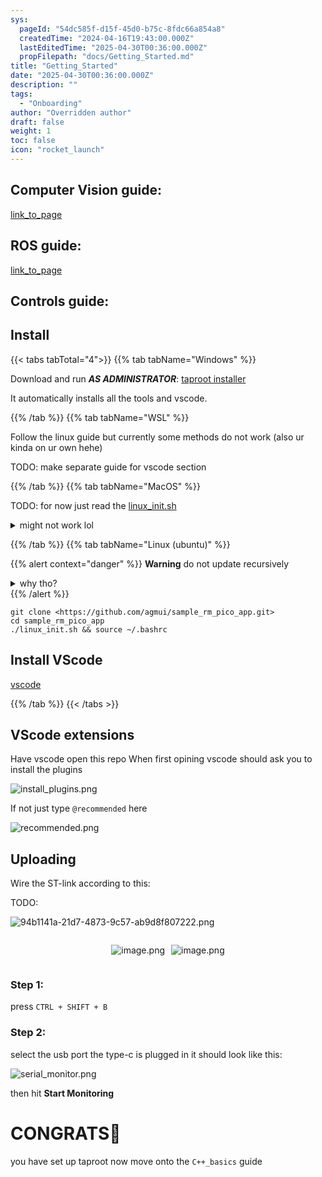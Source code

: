 ```yaml
---
sys:
  pageId: "54dc585f-d15f-45d0-b75c-8fdc66a854a8"
  createdTime: "2024-04-16T19:43:00.000Z"
  lastEditedTime: "2025-04-30T00:36:00.000Z"
  propFilepath: "docs/Getting_Started.md"
title: "Getting_Started"
date: "2025-04-30T00:36:00.000Z"
description: ""
tags:
  - "Onboarding"
author: "Overridden author"
draft: false
weight: 1
toc: false
icon: "rocket_launch"
---
```


## Computer Vision guide:

[link_to_page](86d45bc0-388b-4d26-8848-44f255f73d0e)

## ROS guide:

[link_to_page](3c76c1de-ec8f-46d6-8b0a-294005edc2d5)

## Controls guide:

## Install

{{< tabs tabTotal="4">}}
{{% tab tabName="Windows" %}}

Download and run _**AS ADMINISTRATOR**_: [taproot installer](https://github.com/Thornbots/TeachingFreshies/releases/tag/1.0)

It automatically installs all the tools and vscode.

{{% /tab %}}
{{% tab tabName="WSL" %}}

Follow the linux guide but currently some methods do not work (also ur kinda on ur own hehe)

TODO: make separate guide for vscode section

{{% /tab %}}
{{% tab tabName="MacOS" %}}

TODO: for now just read the [linux_init.sh](https://github.com/agmui/sample_rm_pico_app/blob/main/linux_init.sh)

<details>
<summary>might not work lol</summary>

`brew install libusb pkg-config`

Next install: [vscode](https://code.visualstudio.com/Download)

</details>

{{% /tab %}}
{{% tab tabName="Linux (ubuntu)" %}}

{{% alert context="danger" %}}
**Warning** do not update recursively
<details>
<summary>why tho?</summary>
There are some submodules that may go on for a while (like tinyusb) and I highly
recommend you don't need to get them.
If you want to see what submodules I update just look in `linux_init.sh`
</details>
{{% /alert %}}

```shell
git clone <https://github.com/agmui/sample_rm_pico_app.git>
cd sample_rm_pico_app
./linux_init.sh && source ~/.bashrc
```

## Install VScode

[vscode](https://code.visualstudio.com/Download)

{{% /tab %}}
{{< /tabs >}}

## VScode extensions

Have vscode open this repo
When first opining vscode should ask you to install the plugins

![install_plugins.png](https://prod-files-secure.s3.us-west-2.amazonaws.com/d518164a-d88e-44d1-a4ee-3adb3bd8bce0/89bd30f0-1825-4e77-867b-0a41ce370880/install_plugins.png?X-Amz-Algorithm=AWS4-HMAC-SHA256&X-Amz-Content-Sha256=UNSIGNED-PAYLOAD&X-Amz-Credential=ASIAZI2LB466YQ3XSC7Q%2F20250604%2Fus-west-2%2Fs3%2Faws4_request&X-Amz-Date=20250604T140738Z&X-Amz-Expires=3600&X-Amz-Security-Token=IQoJb3JpZ2luX2VjEFUaCXVzLXdlc3QtMiJHMEUCIQCjEsbiHNHtOWXq%2FvpKm7wInFbAeuhPp541%2FqPwePTMIwIgbIW2v5jZP7B16vN2JCom5lZvfjbJKrV6j5rcBym08osq%2FwMILhAAGgw2Mzc0MjMxODM4MDUiDPVJngd%2FAFw67wmd5ircA5VE554ENWRMSMH9qU4bVW%2FVtx3FnNUzy%2Fh3D8H8S%2Bn4b3WGLt0c0PgTGpXXyXAqj%2B%2B4oagCaUV4svc%2F1FkDhYt01mhm%2B1RxIvZs8UjSt%2BoxMhNZHXj0f4hMYLsdgYcTZTK%2BkuTuZkcmOmve6MvU4adpL6oWiTuLsc7w2NztVonPkD4ARWouBqMKx63y7R2naWnd1t0j99HflVvO0Jwar%2F7SK%2F7kxvL9539WT7ukHwRt3WURIC9Zgt%2Fjzh6H9cDNQ3t4VFu4PqKJGTJeG9e7qW4iMhJqFCzdjLqNdZJtTwzNzRLK98Po21OcDuGGap3dbXv3015N9NBpPhzx29zZg758wnwpF89MBBPyhyi%2FL%2B2cIIIzEXA4TnucZbXJPqUrqpofaC3oNxqKg2cznLabJjqR%2BLDUTI%2BrEF%2F8Sqsz1V3LcuokI7l4KPefWgQgj8BM%2FfixHfl2u4MbImoKvbrdZuE%2Fb%2FXp3SzNOIFZllvqkSK5P7OolfTzJSMspg9iGXR7f2tgUYw5jxQHeQOCzl8HqTiec76UgG2GpOAUNjzR7renO4sEQN8I6w9zRKFzVIDHdnWQtMwBI8SCE%2Fi7aA%2F7BYR5rQenSeacd9H8Da2m3Iz2TECn96tz%2Bn48RnoEMJmAgcIGOqUBjZs9pykMTryR7QpmakZuXeeF3ed7X6uym8BKYLzM%2BSaJ5bALGOa%2BaIskefqdCabqqQlQlWCAXXqEAB0WRQxaXbtjvlRrXTC4VnbksiQ%2BA%2FY3liLSFfUsQJhIjFlcZ9JSyta1OrhuVZFG3SXX%2FDR8OmRLpRUtvGuxIVbhH6XN%2BfA7h%2FDK1sgv%2BODideT35CsNiqVFxOyLvafr0HY%2FNEMtHKWUHzi5&X-Amz-Signature=a4e1696118c46cabd9173a4fe3e13d507aefcb3901faf6b97d524e24aab78f50&X-Amz-SignedHeaders=host&x-id=GetObject)

If not just type `@recommended` here  

![recommended.png](https://prod-files-secure.s3.us-west-2.amazonaws.com/d518164a-d88e-44d1-a4ee-3adb3bd8bce0/61e661e9-5d85-4dfc-be0d-8d2097a5e793/recommended.png?X-Amz-Algorithm=AWS4-HMAC-SHA256&X-Amz-Content-Sha256=UNSIGNED-PAYLOAD&X-Amz-Credential=ASIAZI2LB466YQ3XSC7Q%2F20250604%2Fus-west-2%2Fs3%2Faws4_request&X-Amz-Date=20250604T140738Z&X-Amz-Expires=3600&X-Amz-Security-Token=IQoJb3JpZ2luX2VjEFUaCXVzLXdlc3QtMiJHMEUCIQCjEsbiHNHtOWXq%2FvpKm7wInFbAeuhPp541%2FqPwePTMIwIgbIW2v5jZP7B16vN2JCom5lZvfjbJKrV6j5rcBym08osq%2FwMILhAAGgw2Mzc0MjMxODM4MDUiDPVJngd%2FAFw67wmd5ircA5VE554ENWRMSMH9qU4bVW%2FVtx3FnNUzy%2Fh3D8H8S%2Bn4b3WGLt0c0PgTGpXXyXAqj%2B%2B4oagCaUV4svc%2F1FkDhYt01mhm%2B1RxIvZs8UjSt%2BoxMhNZHXj0f4hMYLsdgYcTZTK%2BkuTuZkcmOmve6MvU4adpL6oWiTuLsc7w2NztVonPkD4ARWouBqMKx63y7R2naWnd1t0j99HflVvO0Jwar%2F7SK%2F7kxvL9539WT7ukHwRt3WURIC9Zgt%2Fjzh6H9cDNQ3t4VFu4PqKJGTJeG9e7qW4iMhJqFCzdjLqNdZJtTwzNzRLK98Po21OcDuGGap3dbXv3015N9NBpPhzx29zZg758wnwpF89MBBPyhyi%2FL%2B2cIIIzEXA4TnucZbXJPqUrqpofaC3oNxqKg2cznLabJjqR%2BLDUTI%2BrEF%2F8Sqsz1V3LcuokI7l4KPefWgQgj8BM%2FfixHfl2u4MbImoKvbrdZuE%2Fb%2FXp3SzNOIFZllvqkSK5P7OolfTzJSMspg9iGXR7f2tgUYw5jxQHeQOCzl8HqTiec76UgG2GpOAUNjzR7renO4sEQN8I6w9zRKFzVIDHdnWQtMwBI8SCE%2Fi7aA%2F7BYR5rQenSeacd9H8Da2m3Iz2TECn96tz%2Bn48RnoEMJmAgcIGOqUBjZs9pykMTryR7QpmakZuXeeF3ed7X6uym8BKYLzM%2BSaJ5bALGOa%2BaIskefqdCabqqQlQlWCAXXqEAB0WRQxaXbtjvlRrXTC4VnbksiQ%2BA%2FY3liLSFfUsQJhIjFlcZ9JSyta1OrhuVZFG3SXX%2FDR8OmRLpRUtvGuxIVbhH6XN%2BfA7h%2FDK1sgv%2BODideT35CsNiqVFxOyLvafr0HY%2FNEMtHKWUHzi5&X-Amz-Signature=1ebf68454cebbbe37ca41b7db86ed9908539e77efe1c113b1a191f89c9991017&X-Amz-SignedHeaders=host&x-id=GetObject)

## Uploading

Wire the ST-link according to this:

TODO:

![94b1141a-21d7-4873-9c57-ab9d8f807222.png](https://prod-files-secure.s3.us-west-2.amazonaws.com/d518164a-d88e-44d1-a4ee-3adb3bd8bce0/e5fad17d-ab82-4300-9f4c-505ab4b1202c/94b1141a-21d7-4873-9c57-ab9d8f807222.png?X-Amz-Algorithm=AWS4-HMAC-SHA256&X-Amz-Content-Sha256=UNSIGNED-PAYLOAD&X-Amz-Credential=ASIAZI2LB466YQ3XSC7Q%2F20250604%2Fus-west-2%2Fs3%2Faws4_request&X-Amz-Date=20250604T140738Z&X-Amz-Expires=3600&X-Amz-Security-Token=IQoJb3JpZ2luX2VjEFUaCXVzLXdlc3QtMiJHMEUCIQCjEsbiHNHtOWXq%2FvpKm7wInFbAeuhPp541%2FqPwePTMIwIgbIW2v5jZP7B16vN2JCom5lZvfjbJKrV6j5rcBym08osq%2FwMILhAAGgw2Mzc0MjMxODM4MDUiDPVJngd%2FAFw67wmd5ircA5VE554ENWRMSMH9qU4bVW%2FVtx3FnNUzy%2Fh3D8H8S%2Bn4b3WGLt0c0PgTGpXXyXAqj%2B%2B4oagCaUV4svc%2F1FkDhYt01mhm%2B1RxIvZs8UjSt%2BoxMhNZHXj0f4hMYLsdgYcTZTK%2BkuTuZkcmOmve6MvU4adpL6oWiTuLsc7w2NztVonPkD4ARWouBqMKx63y7R2naWnd1t0j99HflVvO0Jwar%2F7SK%2F7kxvL9539WT7ukHwRt3WURIC9Zgt%2Fjzh6H9cDNQ3t4VFu4PqKJGTJeG9e7qW4iMhJqFCzdjLqNdZJtTwzNzRLK98Po21OcDuGGap3dbXv3015N9NBpPhzx29zZg758wnwpF89MBBPyhyi%2FL%2B2cIIIzEXA4TnucZbXJPqUrqpofaC3oNxqKg2cznLabJjqR%2BLDUTI%2BrEF%2F8Sqsz1V3LcuokI7l4KPefWgQgj8BM%2FfixHfl2u4MbImoKvbrdZuE%2Fb%2FXp3SzNOIFZllvqkSK5P7OolfTzJSMspg9iGXR7f2tgUYw5jxQHeQOCzl8HqTiec76UgG2GpOAUNjzR7renO4sEQN8I6w9zRKFzVIDHdnWQtMwBI8SCE%2Fi7aA%2F7BYR5rQenSeacd9H8Da2m3Iz2TECn96tz%2Bn48RnoEMJmAgcIGOqUBjZs9pykMTryR7QpmakZuXeeF3ed7X6uym8BKYLzM%2BSaJ5bALGOa%2BaIskefqdCabqqQlQlWCAXXqEAB0WRQxaXbtjvlRrXTC4VnbksiQ%2BA%2FY3liLSFfUsQJhIjFlcZ9JSyta1OrhuVZFG3SXX%2FDR8OmRLpRUtvGuxIVbhH6XN%2BfA7h%2FDK1sgv%2BODideT35CsNiqVFxOyLvafr0HY%2FNEMtHKWUHzi5&X-Amz-Signature=c902af4b86b6c8c2f760215a12dfcdac9533edf54cc547992be2a2ee01f4262a&X-Amz-SignedHeaders=host&x-id=GetObject)

<div style="display: flex;flex-direction: row; column-gap:10px; max-width: 630px;justify-content: center;">
<div>

![image.png](https://prod-files-secure.s3.us-west-2.amazonaws.com/d518164a-d88e-44d1-a4ee-3adb3bd8bce0/210ecb78-1116-4d7b-b9b7-2292f66fa2c2/image.png?X-Amz-Algorithm=AWS4-HMAC-SHA256&X-Amz-Content-Sha256=UNSIGNED-PAYLOAD&X-Amz-Credential=ASIAZI2LB466TLH3TNXC%2F20250604%2Fus-west-2%2Fs3%2Faws4_request&X-Amz-Date=20250604T140741Z&X-Amz-Expires=3600&X-Amz-Security-Token=IQoJb3JpZ2luX2VjEFUaCXVzLXdlc3QtMiJGMEQCIDv%2BH1V4%2BHvwiSnKW9TkyKpF5H66dLzRlxVTFDmuJBbBAiAXEeZ1LJkYLsZ8wOrVGHsk2fnq15Rk23fgwbkdsqFIuSr%2FAwguEAAaDDYzNzQyMzE4MzgwNSIMXBIubfvGDXa4XiJFKtwD5VHC6LLYCPdwjmd1Rk91qb38Q5QKMaWqZS5If1wCV0WhdqpLFfVArd28BHnhpqjo9%2FCro0G8zcZkIlscoc0HOocqURC3PvNzFXEapbmwsXZi5oUy1iQJlHJmCgNWThZtI3dAJDbBvARWFOVN178VaffDke8Rbxmku1D3XDGkt8%2BCjVriH3p8TNqVh8PHNOgkK3ttm4%2BMo9kz8ckNWv5tfnyJvgm3nP0VkbZNx2u2WmTbQApSyWB46cNLgZ%2BFUwF7EfOqRqKs%2Bxujyhu%2BdBCfpPHsq7w1cKnjJJXdmwp2WBvFUWGhD%2BM6uYIjcpurDjCZVBwfTEHVcdZwqexbneleOBkAM3gVpviierGT95JFd8ompum3saj6hFmqqmOjdpUTaImBLLdrOkJOLxzj%2FvmOPqha8v69jZ9fTe24Ur6u%2FIJPi5AtgbBOe%2Bis%2F0TPOIRla8mF9g%2FZQIJhz7EUACAfOev%2FLehRjPXkuiRbtfXnFc2pCxKnq2bH1F3%2BPcBZN2iDvjX6ChZi%2FiYw8X%2FpMIwJCr01LW67dok9J9bGURxrgS7qggRMdyI2S%2BV1blrcZyWe4Brl3wN4y6hLgo3Tulx1QQQFaB8qKvAaKRbAhpO5w%2B8gPi1YDEXlGMbtmX4wz4CBwgY6pgGvTDZ3opScBkOCeGofE1OPtUo%2BAZeNJ6Wk7yOPgIJrF8OI0b7icJ9wTkgpySAIbLPdsOg0z1Ydahe2zBjKm0sw6nKClNUwHFgTWtMQsZKZadckb4JSfatD8jidtMGh4EtItrcH851k3MAQ5Kwce8gwKczzJpO0yEnZoot%2F5rSwiZTNIsrYHzd%2FChZmUsVgEQoIaj7cJbOHrWwbotUGDZhC5EWHaZCl&X-Amz-Signature=038ff0bc116465a4461aefd7e1b72d88b628a7c563b815ab303ef5dd25dd00db&X-Amz-SignedHeaders=host&x-id=GetObject)

</div>
<div>

![image.png](https://prod-files-secure.s3.us-west-2.amazonaws.com/d518164a-d88e-44d1-a4ee-3adb3bd8bce0/33a0fd0f-8ca6-4a86-8e09-26e95ded1fff/image.png?X-Amz-Algorithm=AWS4-HMAC-SHA256&X-Amz-Content-Sha256=UNSIGNED-PAYLOAD&X-Amz-Credential=ASIAZI2LB466Y5XFC2ED%2F20250604%2Fus-west-2%2Fs3%2Faws4_request&X-Amz-Date=20250604T140742Z&X-Amz-Expires=3600&X-Amz-Security-Token=IQoJb3JpZ2luX2VjEFUaCXVzLXdlc3QtMiJGMEQCIBgg286sr6ak6%2F8l5et60eaK087NL6kBBHruutedwm2LAiBylbdBSZ6JyAyM4WhLQQ%2FySJlLSPUJh22OGlGoarOmMCr%2FAwguEAAaDDYzNzQyMzE4MzgwNSIMUC3qVhLTYDmzrSrOKtwDfBrY8tWWQUd%2FSZQLp0am3lHNLHA7dwR%2BZPB%2F4YksMUwSzzzY9ZSzHXa%2Bnvv%2FxBWPhrqq2Qf1XqBJtPU8AuuDNUC3edAbbM6rXMHPVmYHneSozS7UrawusfsSCDxThrvI%2Fp1Hpx54SNNvKZ6wu9PjTk%2BK1EsHvhUfUEVStMujM%2Bv8gaouIGydqvvPtb4CYWh2FxXfMhSdoupmrJwdEkvIc9Q3Ohd8YJI%2BPBRGdcZeIgKjwAKd83wInTtjbEMBrAJ6Vd1xpmd0osz%2BFdUx0t%2B6xol3as5efkSrRWL0Fbg%2FhrWlGcXs6MwhAFTKYDQXyFEXH1iu2d9xShtoEbmpBrFxwh%2BLQzuE33BRykYq9JZ2uwRfKnERxCe1J3hF6eGDD%2BZyZIIecXwQAdX2iyLvV6ZGjxMdOt60VaGQO1YrRDv6fMs3qYjbiRiq6%2FefryM8yZihOJ8mQlOafttX0dsVa76B7OPkFpZphz7v%2BfQoe1y2reJOOeLOR0JaOleTdmey3Lws%2FaZP3IZHCEyAJ6AbmgNxEE8egH%2BadUEH%2Fcz3%2FYHp7XQKcsZ1sVlRJTvRkxfAT0%2BwcTnC6R7m3e4r%2B57RPEQHJnceiWLsEssNn%2BEA3CDiBZiiuYO%2FO1wv06mXuU4wsYCBwgY6pgHyzvUSoSw9X0BuPrDjf3cAV4EuOzvW46z4CQwWPA1KDaGLIoLVCqiY%2FKfEsbdnWIHsccC8BB9nz3WLWI03dj%2B%2Fq%2FFHwYqCdH5GTmQStm2BFMksQ1Fk4tvS9CQJi%2BGGi68BE8vy%2FAgSiRIE%2BFx3euH%2FS5%2FZCNSpoTxDiyTm%2BeLgvGQt2Pt%2BHfJZoD9%2BH47ZN4oJf25Fni6Ben6MKjhGIQ4d1z7bLcs6&X-Amz-Signature=edf82c7b6a2199d22ab579e648382fca3f80f70d6973b6dc223aee778a9ac9a6&X-Amz-SignedHeaders=host&x-id=GetObject)

</div>
</div>

### Step 1:

press `CTRL + SHIFT + B`

### Step 2:

select the usb port the type-c is plugged in it should look like this:

![serial_monitor.png](https://prod-files-secure.s3.us-west-2.amazonaws.com/d518164a-d88e-44d1-a4ee-3adb3bd8bce0/f03f4774-05d4-4393-b6a0-d5efb6d315ab/serial_monitor.png?X-Amz-Algorithm=AWS4-HMAC-SHA256&X-Amz-Content-Sha256=UNSIGNED-PAYLOAD&X-Amz-Credential=ASIAZI2LB466YQ3XSC7Q%2F20250604%2Fus-west-2%2Fs3%2Faws4_request&X-Amz-Date=20250604T140738Z&X-Amz-Expires=3600&X-Amz-Security-Token=IQoJb3JpZ2luX2VjEFUaCXVzLXdlc3QtMiJHMEUCIQCjEsbiHNHtOWXq%2FvpKm7wInFbAeuhPp541%2FqPwePTMIwIgbIW2v5jZP7B16vN2JCom5lZvfjbJKrV6j5rcBym08osq%2FwMILhAAGgw2Mzc0MjMxODM4MDUiDPVJngd%2FAFw67wmd5ircA5VE554ENWRMSMH9qU4bVW%2FVtx3FnNUzy%2Fh3D8H8S%2Bn4b3WGLt0c0PgTGpXXyXAqj%2B%2B4oagCaUV4svc%2F1FkDhYt01mhm%2B1RxIvZs8UjSt%2BoxMhNZHXj0f4hMYLsdgYcTZTK%2BkuTuZkcmOmve6MvU4adpL6oWiTuLsc7w2NztVonPkD4ARWouBqMKx63y7R2naWnd1t0j99HflVvO0Jwar%2F7SK%2F7kxvL9539WT7ukHwRt3WURIC9Zgt%2Fjzh6H9cDNQ3t4VFu4PqKJGTJeG9e7qW4iMhJqFCzdjLqNdZJtTwzNzRLK98Po21OcDuGGap3dbXv3015N9NBpPhzx29zZg758wnwpF89MBBPyhyi%2FL%2B2cIIIzEXA4TnucZbXJPqUrqpofaC3oNxqKg2cznLabJjqR%2BLDUTI%2BrEF%2F8Sqsz1V3LcuokI7l4KPefWgQgj8BM%2FfixHfl2u4MbImoKvbrdZuE%2Fb%2FXp3SzNOIFZllvqkSK5P7OolfTzJSMspg9iGXR7f2tgUYw5jxQHeQOCzl8HqTiec76UgG2GpOAUNjzR7renO4sEQN8I6w9zRKFzVIDHdnWQtMwBI8SCE%2Fi7aA%2F7BYR5rQenSeacd9H8Da2m3Iz2TECn96tz%2Bn48RnoEMJmAgcIGOqUBjZs9pykMTryR7QpmakZuXeeF3ed7X6uym8BKYLzM%2BSaJ5bALGOa%2BaIskefqdCabqqQlQlWCAXXqEAB0WRQxaXbtjvlRrXTC4VnbksiQ%2BA%2FY3liLSFfUsQJhIjFlcZ9JSyta1OrhuVZFG3SXX%2FDR8OmRLpRUtvGuxIVbhH6XN%2BfA7h%2FDK1sgv%2BODideT35CsNiqVFxOyLvafr0HY%2FNEMtHKWUHzi5&X-Amz-Signature=3ce7effe3cd131eae8cba02b2d9344d1b25ee9b05f584d504b5eed16f48921ca&X-Amz-SignedHeaders=host&x-id=GetObject)

then hit **Start Monitoring**

# CONGRATS🎉

you have set up taproot now move onto the `C++_basics` guide
